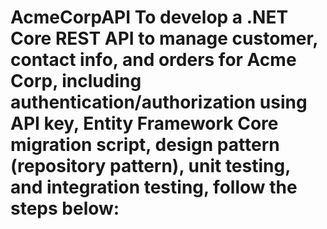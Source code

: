 # AcmeCorpAPI To develop a .NET Core REST API to manage customer, contact info, and orders for Acme Corp, including authentication/authorization using API key, Entity Framework Core migration script, design pattern (repository pattern), unit testing, and integration testing, follow the steps below:
